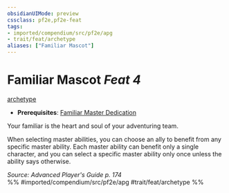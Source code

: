 ```yaml
---
obsidianUIMode: preview
cssclass: pf2e,pf2e-feat
tags:
- imported/compendium/src/pf2e/apg
- trait/feat/archetype
aliases: ["Familiar Mascot"]
---
```

# Familiar Mascot  *Feat 4*  
[archetype](archetype.md)  

- **Prerequisites**: [Familiar Master Dedication](familiar-master-dedication-apg.md)

Your familiar is the heart and soul of your adventuring team.

When selecting master abilities, you can choose an ally to benefit from any specific master ability. Each master ability can benefit only a single character, and you can select a specific master ability only once unless the ability says otherwise.

*Source: Advanced Player's Guide p. 174*  
%% #imported/compendium/src/pf2e/apg #trait/feat/archetype %%